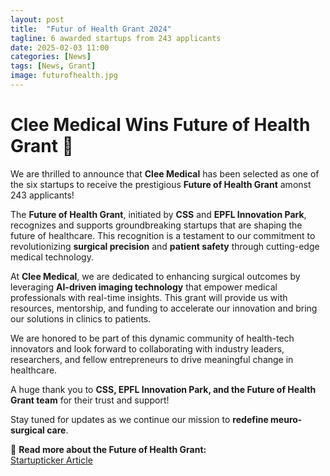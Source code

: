 ```yaml
---
layout: post
title:  "Futur of Health Grant 2024"
tagline: 6 awarded startups from 243 applicants
date: 2025-02-03 11:00
categories: [News]
tags: [News, Grant]
image: futurofhealth.jpg
---
```


# Clee Medical Wins Future of Health Grant 🎉  

We are thrilled to announce that **Clee Medical** has been selected as one of the six startups to receive the prestigious **Future of Health Grant** amonst 243 applicants!  

The **Future of Health Grant**, initiated by **CSS** and **EPFL Innovation Park**, recognizes and supports groundbreaking startups that are shaping the future of healthcare. This recognition is a testament to our commitment to revolutionizing **surgical precision** and **patient safety** through cutting-edge medical technology.  

At **Clee Medical**, we are dedicated to enhancing surgical outcomes by leveraging **AI-driven imaging technology** that empower medical professionals with real-time insights. This grant will provide us with resources, mentorship, and funding to accelerate our innovation and bring our solutions in clinics to patients.  

We are honored to be part of this dynamic community of health-tech innovators and look forward to collaborating with industry leaders, researchers, and fellow entrepreneurs to drive meaningful change in healthcare.

A huge thank you to **CSS, EPFL Innovation Park, and the Future of Health Grant team** for their trust and support!  

Stay tuned for updates as we continue our mission to **redefine meuro-surgical care**.  

🔗 **Read more about the Future of Health Grant:**  
[Startupticker Article](https://www.startupticker.ch/en/news/six-start-ups-selected-for-future-of-health-grant?utm_source=newsletter643&utm_medium=email&utm_campaign=newsletter643) 
